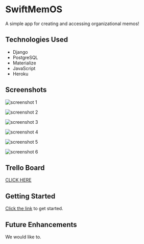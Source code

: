 # SwiftMemOS

A simple app for creating and accessing organizational memos!

## Technologies Used

- Django
- PostgreSQL
- Materialize
- JavaScript
- Heroku

## Screenshots

![screenshot 1](https://i.imgur.com/7Z2zupc.png)

![screenshot 2](https://i.imgur.com/iwN9w6f.png)

![screenshot 3](https://i.imgur.com/UpE9cvi.png)

![screenshot 4](https://i.imgur.com/1uZcsnf.png)

![screenshot 5](https://i.imgur.com/mMX5X4H.png)

![screenshot 6](https://i.imgur.com/FjzqhS1.png)

## Trello Board

[CLICK HERE](https://trello.com/b/f4B0tAby/unit-4-project)

## Getting Started

[Click the link](https://swiftmemos1.herokuapp.com/) to get started.

## Future Enhancements

We would like to.
